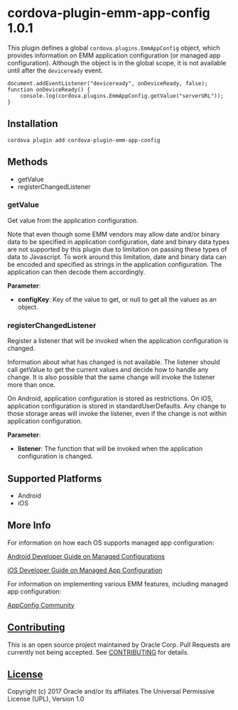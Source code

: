 # cordova-plugin-emm-app-config 1.0.1

This plugin defines a global `cordova.plugins.EmmAppConfig` object, which provides information on EMM application configuration (or managed app configuration).
Although the object is in the global scope, it is not available until after the `deviceready` event.

    document.addEventListener("deviceready", onDeviceReady, false);
    function onDeviceReady() {
        console.log(cordova.plugins.EmmAppConfig.getValue("serverURL"));
    }


## Installation

    cordova plugin add cordova-plugin-emm-app-config

## Methods

- getValue
- registerChangedListener

### getValue

Get value from the application configuration.

Note that even though some EMM vendors may allow date and/or binary data to be specified in
application configuration, date and binary data types are not supported by this plugin due to
limitation on passing these types of data to Javascript.  To work around this limitation,
date and binary data can be encoded and specified as strings in the application configuration.
The application can then decode them accordingly.

__Parameter__:

- __configKey__: Key of the value to get, or null to get all the values as an object.

### registerChangedListener

Register a listener that will be invoked when the application configuration is changed.

Information about what has changed is not available.  The listener should call getValue to
get the current values and decide how to handle any change.  It is also possible that
the same change will invoke the listener more than once.

On Android, application configuration is stored as restrictions.  On iOS, application 
configuration is stored in standardUserDefaults.  Any change to those storage areas will 
invoke the listener, even if the change is not within application configuration.

__Parameter__:

- __listener__: The function that will be invoked when the application configuration is changed.

## Supported Platforms

- Android
- iOS

## More Info

For information on how each OS supports managed app configuration:

[Android Developer Guide on Managed Configurations](https://developer.android.com/work/managed-configurations.html)

[iOS Developer Guide on Managed App Configuration](https://developer.apple.com/library/content/samplecode/sc2279/Introduction/Intro.html)

For information on implementing various EMM features, including managed app configuration:

[AppConfig Community](http://appconfig.org/)

## [Contributing](CONTRIBUTING.md)
This is an open source project maintained by Oracle Corp. Pull Requests are currently not being accepted. See 
[CONTRIBUTING](CONTRIBUTING.md)
for details.

## [License](LICENSE.md)
Copyright (c) 2017 Oracle and/or its affiliates
The Universal Permissive License (UPL), Version 1.0

